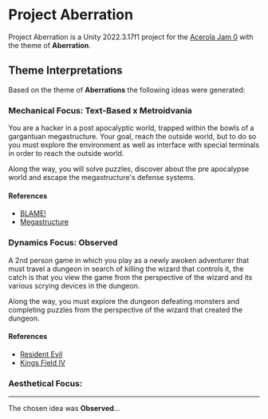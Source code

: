 # Project Aberration
Project Aberration is a Unity 2022.3.17f1 project for the [Acerola Jam 0](https://itch.io/jam/acerola-jam-0) with the theme of **Aberration**.

## Theme Interpretations
Based on the theme of **Aberrations** the following ideas were generated:

### **Mechanical Focus:** Text-Based x Metroidvania
You are a hacker in a post apocalyptic world, trapped within the bowls of a gargantuan megastructure. Your goal, reach the outside world, but to do so you must explore the environment as well as interface with special terminals in order to reach the outside world.

Along the way, you will solve puzzles, discover about the pre apocalypse world and escape the megastructure's defense systems.


#### References
- [BLAME!](https://blame-manga.com/manga/blame-chapter-1/)
- [Megastructure](https://en.wikipedia.org/wiki/Megastructure)


### Dynamics Focus: Observed
A 2nd person game in which you play as a newly awoken adventurer that must travel a dungeon in search of killing the wizard that controls it, the catch is that you view the game from the perspective of the wizard and its various scrying devices in the dungeon.

Along the way, you must explore the dungeon defeating monsters and completing puzzles from the perspective of the wizard that created the dungeon.

#### References
- [Resident Evil](https://www.youtube.com/watch?v=JK5JBpq8eU8)
- [Kings Field IV](https://www.youtube.com/watch?v=GDR6OHAqr1g&list=PLb7vC1TUr8gbcRtMmb0GA8jxymt8k_Mqv)


### Aesthetical Focus:


___
The chosen idea was **Observed**...
